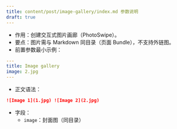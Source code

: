 ```yaml
---
title: content/post/image-gallery/index.md 参数说明
draft: true
---
```


- 作用：创建交互式图片画廊（PhotoSwipe）。
- 要点：图片需与 Markdown 同目录（页面 Bundle），不支持外链图。
- 前置参数最小示例：
```yaml
---
title: Image gallery
image: 2.jpg
---
```
- 正文语法：
```markdown
![Image 1](1.jpg) ![Image 2](2.jpg)
```
- 字段：
  - `image`：封面图（同目录） 